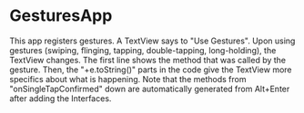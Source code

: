 # GesturesApp
This app registers gestures. A TextView says to "Use Gestures". Upon using gestures (swiping, flinging, tapping, double-tapping, long-holding), the TextView changes. The first line shows the method that was called by the gesture. Then, the "+e.toString()" parts in the code give the TextView more specifics about what is happening. Note that the methods from "onSingleTapConfirmed" down are automatically generated from Alt+Enter after adding the Interfaces.

